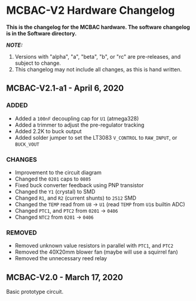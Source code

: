 # MCBAC-V2 Hardware Changelog

**This is the changelog for the MCBAC hardware. The software changelog
is in the Software directory.**

_**NOTE:**_
 1. Versions with "alpha", "a", "beta", "b", or "rc" are pre-releases,
 and subject to change.
 2. This changelog may not include all changes, as this is hand written.

## MCBAC-V2.1-a1 - April 6, 2020

### ADDED
 - Added a `100nF` decoupling cap for `U1` (atmega328)
 - Added a trimmer to adjust the pre-regulator tracking
 - Added 2.2K to buck output
 - Added solder jumper to set the LT3083 `V_CONTROL` to `RAW_INPUT`, or `BUCK_VOUT`

### CHANGES
 - Improvement to the circuit diagram
 - Changed the `0201` caps to `0805`
 - Fixed buck converter feedback using PNP transistor
 - Changed the `Y1` (crystal) to SMD
 - Changed `R1`, and `R2` (current shunts) to `2512` SMD
 - Changed the `TEMP` read from `U8` -> `U1` (read `TEMP` from `U1`s builtin ADC)
 - Changed `PTC1`, and `PTC2` from `0201` -> `0406`
 - Changed `NTC2` from `0201` -> `0406`

### REMOVED
 - Removed unknown value resistors in parallel with `PTC1`, and `PTC2`
 - Removed the 40X20mm blower fan (maybe will use a squirrel fan)
 - Removed the unnecessary reed relay

## MCBAC-V2.0 - March 17, 2020

Basic prototype circuit.

<br>

